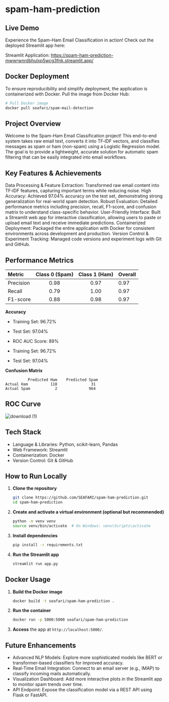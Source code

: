 # spam-ham-prediction

## Live Demo

Experience the Spam-Ham Email Classification in action! Check out the deployed Streamlit app here:

  Streamlit Application: https://spam-ham-prediction-mwwrwnrdbhulxp5wcg3fnk.streamlit.app/

## Docker Deployment

To ensure reproducibility and simplify deployment, the application is containerized with Docker. Pull the image from Docker Hub:

```bash
# Pull Docker image
docker pull seafari/spam-mail-detection
```

## Project Overview

Welcome to the Spam-Ham Email Classification project! This end-to-end system takes raw email text, converts it into TF‑IDF vectors, and classifies messages as spam or ham (non-spam) using a Logistic Regression model. The goal is to provide a lightweight, accurate solution for automatic spam filtering that can be easily integrated into email workflows.

## Key Features & Achievements

  Data Processing & Feature Extraction: Transformed raw email content into TF‑IDF features, capturing important terms while reducing noise.
  High Accuracy: Achieved 97.04% accuracy on the test set, demonstrating strong generalization for real-world spam detection.
  Robust Evaluation: Detailed performance metrics including precision, recall, F1-score, and confusion matrix to understand class-specific behavior.
  User-Friendly Interface: Built a Streamlit web app for interactive classification, allowing users to paste or upload email text and receive immediate predictions.
  Containerized Deployment: Packaged the entire application with Docker for consistent environments across development and production.
  Version Control & Experiment Tracking: Managed code versions and experiment logs with Git and GitHub.

## Performance Metrics

| Metric    | Class 0 (Spam)| Class 1 (Ham) | Overall |
| :-------- | :-----------: | :------------: | :------ |
| Precision |      0.98     |      0.97      | 0.97    |
| Recall    |      0.79     |      1.00      | 0.97    |
| F1-score  |      0.88     |      0.98      | 0.97    |

**Accuracy**

* Training Set: 96.72%

* Test Set: 97.04%

* ROC AUC Score: 89%

* Training Set: 96.72%

* Test Set: 97.04%

**Confusion Matrix**

```text
          Predicted Ham    Predicted Spam
Actual Ham          118               31
Actual Spam           2              964
```

## ROC Curve

![download (1)](https://github.com/user-attachments/assets/48262940-c8e6-4773-97af-a2d0b16245a3)



## Tech Stack

* Language & Libraries: Python, scikit-learn, Pandas
* Web Framework: Streamlit
* Containerization: Docker
* Version Control: Git & GitHub

## How to Run Locally

1. **Clone the repository**

   ```bash
   git clone https://github.com/SEAFARI/spam-ham-prediction.git
   cd spam-ham-prediction
   ```
2. **Create and activate a virtual environment (optional but recommended)**

   ```bash
   python -m venv venv
   source venv/bin/activate  # On Windows: venv\Scripts\activate
   ```
3. **Install dependencies**

   ```bash
   pip install -r requirements.txt
   ```
4. **Run the Streamlit app**

   ```bash
   streamlit run app.py
   ```

## Docker Usage

1. **Build the Docker image**

   ```bash
   docker build -t seafari/spam-ham-prediction .
   ```
2. **Run the container**

   ```bash
   docker run -p 5000:5000 seafari/spam-ham-prediction
   ```
3. **Access** the app at `http://localhost:5000/`.

## Future Enhancements

  - Advanced NLP Models: Explore more sophisticated models like BERT or transformer-based classifiers for improved accuracy.
  - Real-Time Email Integration: Connect to an email server (e.g., IMAP) to classify incoming mails automatically.
  - Visualization Dashboard: Add more interactive plots in the Streamlit app to monitor spam trends over time.
  - API Endpoint: Expose the classification model via a REST API using Flask or FastAPI.
